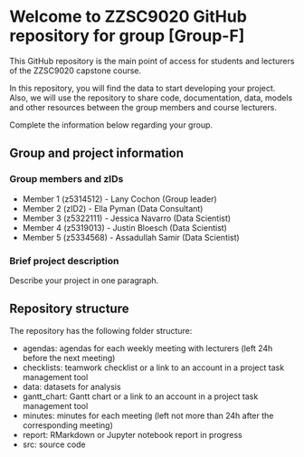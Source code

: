 # Welcome to ZZSC9020 GitHub repository for group [Group-F]

This GitHub repository is the main point of access for students and lecturers of the ZZSC9020 capstone course. 

In this repository, you will find the data to start developing your project. Also, we will use the repository to share code, documentation, data, models and other resources between the group members and course lecturers.

Complete the information below regarding your group.

## Group and project information

### Group members and zIDs
- Member 1 (z5314512) - Lany Cochon (Group leader)
- Member 2 (zID2) - Ella Pyman (Data Consultant)
- Member 3 (z5322111) - Jessica Navarro (Data Scientist)
- Member 4 (z5319013) - Justin Bloesch (Data Scientist)
- Member 5 (z5334568) - Assadullah Samir (Data Scientist)

### Brief project description

Describe your project in one paragraph.

## Repository structure

The repository has the following folder structure:

- agendas: agendas for each weekly meeting with lecturers (left 24h before the next meeting)
- checklists: teamwork checklist or a link to an account in a project task management tool
- data: datasets for analysis
- gantt_chart: Gantt chart or a link to an account in a project task management tool
- minutes: minutes for each meeting (left not more than 24h after the corresponding meeting)
- report: RMarkdown or Jupyter notebook report in progress
- src: source code
